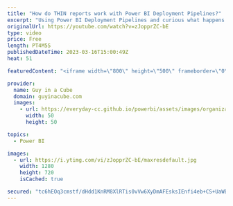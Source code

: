 ```yaml
---
title: "How do THIN reports work with Power BI Deployment Pipelines?"
excerpt: "Using Power BI Deployment Pipelines and curious what happens when the report and dataset are in different workspaces? How does it work when you promote to another pipeline? Kevin Arnold shows us!  Kevin Arnold: https://twitter.com/kevarnold https://www.linkedin.com/in/kevarnold/  📢 Become a member:"
originalUrl: https://youtube.com/watch?v=zJopprZC-bE
type: video
price: Free
length: PT4M5S
publishedDateTime: 2023-03-16T15:00:49Z
heat: 51

featuredContent: "<iframe width=\"800\" height=\"500\" frameborder=\"0\" src=\"https://www.youtube.com/embed/zJopprZC-bE\" allow=\"accelerometer; autoplay; encrypted-media; gyroscope; picture-in-picture\" allowfullscreen></iframe>"

provider:
  name: Guy in a Cube
  domain: guyinacube.com
  images:
    - url: https://everyday-cc.github.io/powerbi/assets/images/organizations/guyinacube.com-50x50.jpg
      width: 50
      height: 50

topics:
  - Power BI

images:
  - url: https://i.ytimg.com/vi/zJopprZC-bE/maxresdefault.jpg
    width: 1280
    height: 720
    isCached: true

secured: "tc6hEOq3cmstf/dHdd1KnRM8XlRTis0vVw6XyDmAFEsksIEnfi4eb+CS+UaWBlCxpfku0LfktNUTLc0pE7RbsyPMcX/Xj2XD/PC+A9CMwE/c3YXoQlXeodbKZSt6krjhJemaRna9V4FLBt1GRZk3xouHIruM8QdkTuyWgRC5WtYT8ip5HV/F37uDq4G+Yl5LDr7bnsKWtOIF9/NdC91z/6xdabRpGPlLh4sCHBK7mTlwwifIJyVSMcGMWLTYa6hpaafbBDzV2HvoAEoRA/M79wvG91bHB4lbLH2QWUaoYlYGThu0QTBqBVCzSoiU6rKEaM8L1C9q1xUVWelx4P2CT1GbJtmJVl//Jn2O9rtEk3sBhZ4mhTzLOeVgX2t5jYqimfG3Jc06R3l3fZ2wX54jHoI90Wi5UjlxAT0CTzRrHVU=;k4aAZNJf1i1nM+Ng+CCSMA=="
---
```


